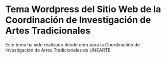 Tema Wordpress del Sitio Web de la Coordinación de Investigación de Artes Tradicionales
=======================================================================================

Este tema ha sido realizado desde cero para la Coordinación de Investigación de Artes Tradicionales de UNEARTE
